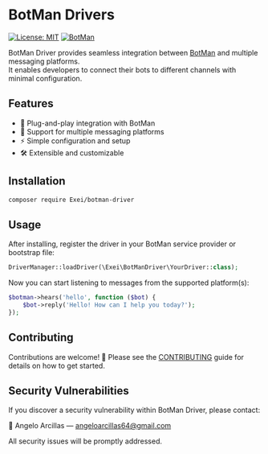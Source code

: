 # BotMan Drivers

[![License: MIT](https://img.shields.io/badge/License-MIT-blue.svg)](LICENSE)
[![BotMan](https://img.shields.io/badge/BotMan-Driver-brightgreen)](https://github.com/botman/botman)

BotMan Driver provides seamless integration between [BotMan](https://github.com/botman/botman) and multiple messaging platforms.  
It enables developers to connect their bots to different channels with minimal configuration.


## Features

- 🤖 Plug-and-play integration with BotMan  
- 🔌 Support for multiple messaging platforms  
- ⚡ Simple configuration and setup  
- 🛠️ Extensible and customizable  


## Installation

```bash
composer require Exei/botman-driver
```

## Usage

After installing, register the driver in your BotMan service provider or bootstrap file:

```php
DriverManager::loadDriver(\Exei\BotManDriver\YourDriver::class);
```

Now you can start listening to messages from the supported platform(s):

```php
$botman->hears('hello', function ($bot) {
    $bot->reply('Hello! How can I help you today?');
});
```

## Contributing

Contributions are welcome! 🎉
Please see the [CONTRIBUTING](CONTRIBUTING.md)
 guide for details on how to get started.

## Security Vulnerabilities

If you discover a security vulnerability within BotMan Driver, please contact:

📧 Angelo Arcillas — angeloarcillas64@gmail.com

All security issues will be promptly addressed.
